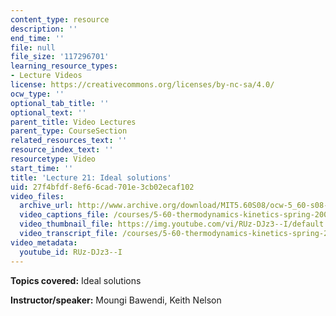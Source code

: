 ```yaml
---
content_type: resource
description: ''
end_time: ''
file: null
file_size: '117296701'
learning_resource_types:
- Lecture Videos
license: https://creativecommons.org/licenses/by-nc-sa/4.0/
ocw_type: ''
optional_tab_title: ''
optional_text: ''
parent_title: Video Lectures
parent_type: CourseSection
related_resources_text: ''
resource_index_text: ''
resourcetype: Video
start_time: ''
title: 'Lecture 21: Ideal solutions'
uid: 27f4bfdf-8ef6-6cad-701e-3cb02ecaf102
video_files:
  archive_url: http://www.archive.org/download/MIT5.60S08/ocw-5_60-s08-lec21_300k.mp4
  video_captions_file: /courses/5-60-thermodynamics-kinetics-spring-2008/dc5a83382bcb5653b9bb5ae356724076_RUz-DJz3--I.vtt
  video_thumbnail_file: https://img.youtube.com/vi/RUz-DJz3--I/default.jpg
  video_transcript_file: /courses/5-60-thermodynamics-kinetics-spring-2008/7441ba23830652b79c2cdb18058b8353_RUz-DJz3--I.pdf
video_metadata:
  youtube_id: RUz-DJz3--I
---
```


**Topics covered:** Ideal solutions

**Instructor/speaker:** Moungi Bawendi, Keith Nelson

